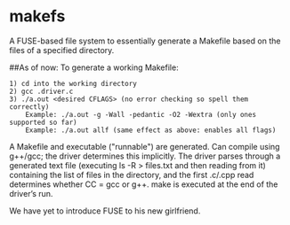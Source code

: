 makefs
======

A FUSE-based file system to essentially generate a Makefile based on the files of a specified directory. 

##As of now:
To generate a working Makefile:

    1) cd into the working directory
    2) gcc .driver.c
    3) ./a.out <desired CFLAGS> (no error checking so spell them correctly)
        Example: ./a.out -g -Wall -pedantic -O2 -Wextra (only ones supported so far)
        Example: ./a.out allf (same effect as above: enables all flags)
    
A Makefile and executable ("runnable") are generated. Can compile using g++/gcc; the driver determines this implicitly. The driver parses through a generated text file (executing ls -R > files.txt and then reading from it) containing the list of files in the directory, and the first .c/.cpp read determines whether CC = gcc or g++. make is executed at the end of the driver’s run.

We have yet to introduce FUSE to his new girlfriend.
